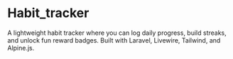 # Habit_tracker
A lightweight habit tracker where you can log daily progress, build streaks, and unlock fun reward badges. Built with Laravel, Livewire, Tailwind, and Alpine.js.

